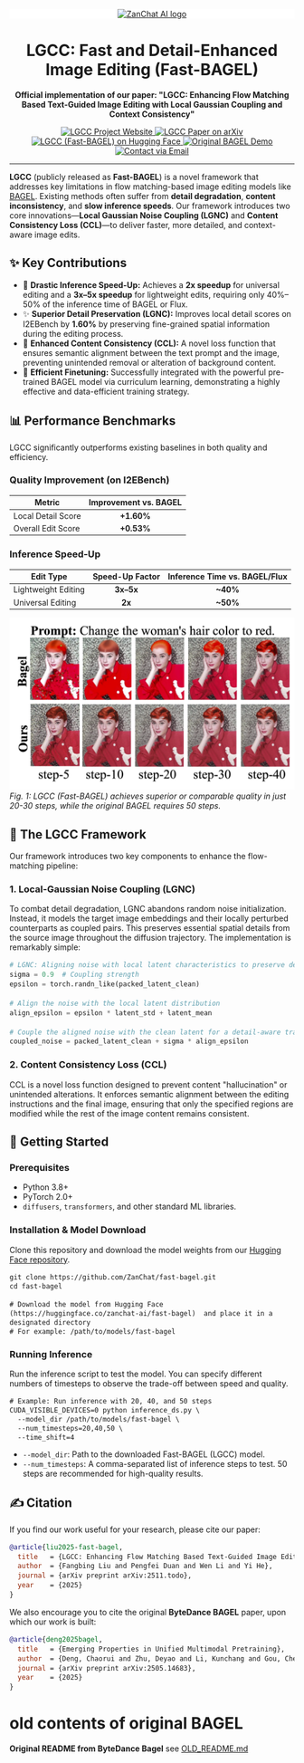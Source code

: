 <div style="text-align: center; background-color: #FFFFFF;">
<p align="center">
  <a href="https://zan.chat">
    <img src="https://assets.zan.chat/sitev2/public/logo.png" alt="ZanChat AI logo" width="480"/>
  </a>
</p>
</div>

<h1 align="center">LGCC: Fast and Detail-Enhanced Image Editing (Fast-BAGEL)</h1>

<p align="center">
  <strong>Official implementation of our paper: "LGCC: Enhancing Flow Matching Based Text-Guided Image Editing with Local Gaussian Coupling and Context Consistency"</strong>
</p>

<p align="center">
  <a href="https://zan.chat/fast-bagel">
    <img src="https://img.shields.io/badge/Project-Website-0A66C2?logo=safari&logoColor=white" alt="LGCC Project Website"/>
  </a>
  <a href="https://arxiv.org/abs/2505.14683">
    <img src="https://img.shields.io/badge/arXiv-2505.14683-b31b1b?logo=arxiv&logoColor=white" alt="LGCC Paper on arXiv"/>
  </a>
  <a href="https://huggingface.co/zanchat-ai/fast-bagel">
    <img src="https://img.shields.io/badge/Model-Hugging%20Face-ffc107?logo=huggingface&logoColor=black" alt="LGCC (Fast-BAGEL) on Hugging Face"/>
  </a>
    <a href="https://demo.bagel-ai.org/">
    <img src="https://img.shields.io/badge/Original-BAGEL%20Demo-4285F4?logo=googlechrome&logoColor=white" alt="Original BAGEL Demo"/>
  </a>
  <a href="mailto:info@zan.chat">
    <img src="https://img.shields.io/badge/Contact-Email%20Us-D14836?logo=gmail&logoColor=white" alt="Contact via Email"/>
  </a>
</p>

---

**LGCC** (publicly released as **Fast-BAGEL**) is a novel framework that addresses key limitations in flow matching-based image editing models like [BAGEL](https://github.com/ByteDance-Seed/Bagel). Existing methods often suffer from **detail degradation**, **content inconsistency**, and **slow inference speeds**. Our framework introduces two core innovations—**Local Gaussian Noise Coupling (LGNC)** and **Content Consistency Loss (CCL)**—to deliver faster, more detailed, and context-aware image edits.

## ✨ Key Contributions

-   🚀 **Drastic Inference Speed-Up:** Achieves a **2x speedup** for universal editing and a **3x–5x speedup** for lightweight edits, requiring only 40%–50% of the inference time of BAGEL or Flux.
-   ✨ **Superior Detail Preservation (LGNC):** Improves local detail scores on I2EBench by **1.60%** by preserving fine-grained spatial information during the editing process.
-   🧠 **Enhanced Content Consistency (CCL):** A novel loss function that ensures semantic alignment between the text prompt and the image, preventing unintended removal or alteration of background content.
-   🧩 **Efficient Finetuning:** Successfully integrated with the powerful pre-trained BAGEL model via curriculum learning, demonstrating a highly effective and data-efficient training strategy.

## 📊 Performance Benchmarks

LGCC significantly outperforms existing baselines in both quality and efficiency.

### Quality Improvement (on I2EBench)

| Metric                 | Improvement vs. BAGEL |
| ---------------------- | :-------------------: |
| Local Detail Score     |      **+1.60%**       |
| Overall Edit Score     |      **+0.53%**       |

### Inference Speed-Up

| Edit Type          | Speed-Up Factor | Inference Time vs. BAGEL/Flux |
| ------------------ | :-------------: | :---------------------------: |
| Lightweight Editing |    **3x–5x**    |           **~40%**            |
| Universal Editing   |      **2x**       |           **~50%**            |

![Inference speed improvement of Fast-BAGEL/LGCC vs. BAGEL](test_images/f4-steps.png)
*Fig. 1: LGCC (Fast-BAGEL) achieves superior or comparable quality in just 20-30 steps, while the original BAGEL requires 50 steps.*
## 🔬 The LGCC Framework

Our framework introduces two key components to enhance the flow-matching pipeline:

### 1. Local-Gaussian Noise Coupling (LGNC)
To combat detail degradation, LGNC abandons random noise initialization. Instead, it models the target image embeddings and their locally perturbed counterparts as coupled pairs. This preserves essential spatial details from the source image throughout the diffusion trajectory. The implementation is remarkably simple:

```python
# LGNC: Aligning noise with local latent characteristics to preserve detail
sigma = 0.9  # Coupling strength
epsilon = torch.randn_like(packed_latent_clean)

# Align the noise with the local latent distribution
align_epsilon = epsilon * latent_std + latent_mean

# Couple the aligned noise with the clean latent for a detail-aware trajectory
coupled_noise = packed_latent_clean + sigma * align_epsilon
```

### 2. Content Consistency Loss (CCL)
CCL is a novel loss function designed to prevent content "hallucination" or unintended alterations. It enforces semantic alignment between the editing instructions and the final image, ensuring that only the specified regions are modified while the rest of the image content remains consistent.

## 🚀 Getting Started

### Prerequisites
-   Python 3.8+
-   PyTorch 2.0+
-   `diffusers`, `transformers`, and other standard ML libraries.

### Installation & Model Download
Clone this repository and download the model weights from our [Hugging Face repository](https://huggingface.co/zanchat-ai/fast-bagel).

```shell
git clone https://github.com/ZanChat/fast-bagel.git
cd fast-bagel

# Download the model from Hugging Face (https://huggingface.co/zanchat-ai/fast-bagel)  and place it in a designated directory
# For example: /path/to/models/fast-bagel
```

### Running Inference
Run the inference script to test the model. You can specify different numbers of timesteps to observe the trade-off between speed and quality.

```shell
# Example: Run inference with 20, 40, and 50 steps
CUDA_VISIBLE_DEVICES=0 python inference_ds.py \
  --model_dir /path/to/models/fast-bagel \
  --num_timesteps=20,40,50 \
  --time_shift=4
```
-   `--model_dir`: Path to the downloaded Fast-BAGEL (LGCC) model.
-   `--num_timesteps`: A comma-separated list of inference steps to test. 50 steps are recommended for high-quality results.

## ✍️ Citation
If you find our work useful for your research, please cite our paper:

```bibtex
@article{liu2025-fast-bagel,
  title   = {LGCC: Enhancing Flow Matching Based Text-Guided Image Editing with Local Gaussian Coupling and Context Consistency},
  author  = {Fangbing Liu and Pengfei Duan and Wen Li and Yi He},
  journal = {arXiv preprint arXiv:2511.todo},
  year    = {2025}
}
```
We also encourage you to cite the original **ByteDance BAGEL** paper, upon which our work is built:

```bibtex
@article{deng2025bagel,
  title   = {Emerging Properties in Unified Multimodal Pretraining},
  author  = {Deng, Chaorui and Zhu, Deyao and Li, Kunchang and Gou, Chenhui and Li, Feng and Wang, Zeyu and Zhong, Shu and Yu, Weihao and Nie, Xiaonan and Song, Ziang and Shi, Guang and Fan, Haoqi},
  journal = {arXiv preprint arXiv:2505.14683},
  year    = {2025}
}
```

# old contents of original BAGEL

**Original README from ByteDance Bagel**
see [OLD_README.md](OLD_README.md)
